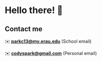 # Hello there! 👋



## Contact me
✉️ <b>parkc13@my.erau.edu</b> (School email)

✉️ <b>codyspark@gmail.com</b> (Personal email)


